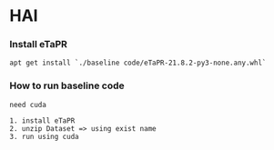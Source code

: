 # HAI

### Install eTaPR

```
apt get install `./baseline code/eTaPR-21.8.2-py3-none.any.whl`
```



### How to run baseline code

```
need cuda
```

```
1. install eTaPR
2. unzip Dataset => using exist name
3. run using cuda
```

